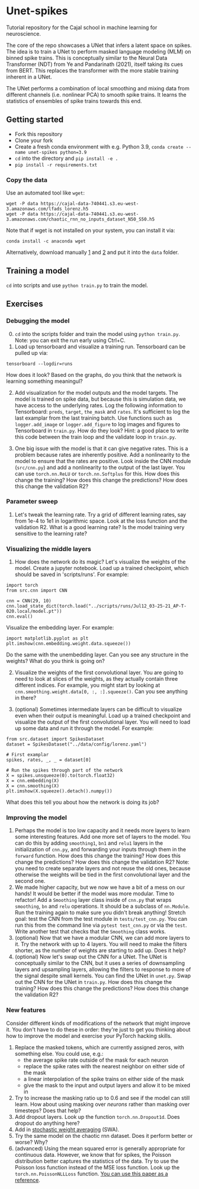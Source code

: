 # Unet-spikes

Tutorial repository for the Cajal school in machine learning for neuroscience. 

The core of the repo showcases a UNet that infers a latent space on spikes. The idea is to train a UNet to perform masked language modeling (MLM) on binned spike trains. This is conceptually similar to the Neural Data Transformer (NDT) from Ye and Pandarinath (2021), itself taking its cues from BERT. This replaces the transformer with the more stable training inherent in a UNet. 

The UNet performs a combination of local smoothing and mixing data from different channels (i.e. nonlinear PCA) to smooth spike trains. It learns the statistics of ensembles of spike trains towards this end.

## Getting started

* Fork this repository
* Clone your fork
* Create a fresh conda environment with e.g. Python 3.9, `conda create --name unet-spikes python=3.9`
* `cd` into the directory and `pip install -e .`
* `pip install -r requirements.txt`

### Copy the data

Use an automated tool like `wget`:

```
wget -P data https://cajal-data-740441.s3.eu-west-3.amazonaws.com/lfads_lorenz.h5
wget -P data https://cajal-data-740441.s3.eu-west-3.amazonaws.com/chaotic_rnn_no_inputs_dataset_N50_S50.h5
```

Note that if wget is not installed on your system, you can install it via:

```
conda install -c anaconda wget
```

Alternatively, download manually [1](https://cajal-data-740441.s3.eu-west-3.amazonaws.com/chaotic_rnn_no_inputs_dataset_N50_S50.h5
) and [2](https://cajal-data-740441.s3.eu-west-3.amazonaws.com/lfads_lorenz.h5) and put it into the `data` folder.

## Training a model

`cd` into scripts and use `python train.py` to train the model.

## Exercises

### Debugging the model

0. `cd` into the scripts folder and train the model using `python train.py`. Note: you can exit the run early using Ctrl+C.
1. Load up tensorboard and visualize a training run. Tensorboard can be pulled up via:

```
tensorboard --logdir=runs
```

How does it look? Based on the graphs, do you think that the network is learning something meaningul?

2. Add visualization for the model outputs and the model targets. The model is trained on spike data, but because this is simulation data, we have access to the underlying rates. Log the following information to Tensorboard: `preds`, `target`, `the_mask` and `rates`. It's sufficient to log the last examplar from the last training batch. Use functions such as `logger.add_image` or `logger.add_figure` to log images and figures to Tensorboard in `train.py`. How do they look? Hint: a good place to write this code between the train loop and the validate loop in `train.py`. 




3. One big issue with the model is that it can give negative rates. This is a problem because rates are inherently positive. Add a nonlinearity to the model to ensure that the rates are positive. Look inside the CNN module (`src/cnn.py`) and add a nonlinearity to the output of the last layer. You can use `torch.nn.ReLU` or `torch.nn.Softplus` for this. How does this change the training? How does this change the predictions? How does this change the validation R2?


### Parameter sweep

1. Let's tweak the learning rate. Try a grid of different learning rates, say from 1e-4 to 1e1 in logarithmic space. Look at the loss function and the validation R2. What is a good learning rate? Is the model training very sensitive to the learning rate?

### Visualizing the middle layers

1. How does the network do its magic? Let's visualize the weights of the model. Create a jupyter notebook. Load up a trained checkpoint, which should be saved in 'scripts/runs'. For example:

```
import torch
from src.cnn import CNN

cnn = CNN(29, 10)
cnn.load_state_dict(torch.load("../scripts/runs/Jul12_03-25-21_AP-T-020.local/model.pt"))
cnn.eval()
```

Visualize the embedding layer. For example:

```
import matplotlib.pyplot as plt
plt.imshow(cnn.embedding.weight.data.squeeze())
```

Do the same with the unembedding layer. Can you see any structure in the weights? What do you think is going on?

2. Visualize the weights of the first convolutional layer. You are going to need to look at slices of the weights, as they actually contain three different indices. For example, you might start by looking at `cnn.smoothing.weight.data[0, :, :].squeeze()`. Can you see anything in there?

3. (optional) Sometimes intermediate layers can be difficult to visualize even when their output is meaningful. Load up a trained checkpoint and visualize the output of the first convolutional layer. You will need to load up some data and run it through the model. For example:

```
from src.dataset import SpikesDataset
dataset = SpikesDataset("../data/config/lorenz.yaml")

# First examplar
spikes, rates, _, _ = dataset[0]

# Run the spikes through part of the network
X = spikes.unsqueeze(0).to(torch.float32)
X = cnn.embedding(X)
X = cnn.smoothing(X)
plt.imshow(X.squeeze().detach().numpy())
```

What does this tell you about how the network is doing its job?

### Improving the model

1. Perhaps the model is too low capacity and it needs more layers to learn some interesting features. Add one more set of layers to the model. You can do this by adding `smoothing1`, `bn1` and `relu1` layers in the initialization of `cnn.py`, and forwarding your inputs through them in the `forward` function. How does this change the training? How does this change the predictions? How does this change the validation R2? Note: you need to create separate layers and not reuse the old ones, because otherwise the weights will be tied in the first convolutional layer and the second one.
2. We made higher capacity, but we now we have a bit of a mess on our hands! It would be better if the model was more modular. Time to refactor! Add a `Smoothing` layer class inside of `cnn.py` that wraps `smoothing`, `bn` and `relu` operations. It should be a subclass of `nn.Module`. Run the training again to make sure you didn't break anything! Stretch goal: test the CNN from the test module in `tests/test_cnn.py`. You can run this from the command line via `pytest test_cnn.py` or via the `test`. Write another test that checks that the `Smoothing` class works.
3. (optional) Now that we have a modular CNN, we can add more layers to it. Try the network with up to 4 layers. You will need to make the filters shorter, as the number of weights are starting to add up. Does it help?
4. (optional) Now let's swap out the CNN for a UNet. The UNet is conceptually similar to the CNN, but it uses a series of downsampling layers and upsampling layers, allowing the filters to response to more of the signal despite small kernels. You can find the UNet in `unet.py`. Swap out the CNN for the UNet in `train.py`. How does this change the training? How does this change the predictions? How does this change the validation R2?

### New features

Consider different kinds of modifications of the network that might improve it. You don't have to do these in order: they're just to get you thinking about how to improve the model and exercise your PyTorch hacking skills.

1. Replace the masked tokens, which are currently assigned zeros, with something else. You could use, e.g.:
    * the average spike rate outside of the mask for each neuron
    * replace the spike rates with the nearest neighbor on either side of the mask
    * a linear interpolation of the spike trains on either side of the mask
    * give the mask to the input and output layers and allow it to be mixed in
2. Try to increase the masking ratio up to 0.6 and see if the model can still learn. How about using masking over *neurons* rather than masking over timesteps? Does that help?
3. Add dropout layers. Look up the function `torch.nn.Dropout1d`. Does dropout do anything here?
4. Add in [stochastic weight averaging](https://lightning.ai/docs/pytorch/stable/advanced/training_tricks.html) (SWA).
5. Try the same model on the chaotic rnn dataset. Does it perform better or worse? Why?
6. (advanced) Using the mean squared error is generally appropriate for continuous data. However, we know that for spikes, the Poisson distribution better captures the statistics of the data. Try to use the Poisson loss function instead of the MSE loss function. Look up the `torch.nn.PoissonNLLLoss` function. [You can use this paper as a reference](https://www.biorxiv.org/content/10.1101/463422v2).
